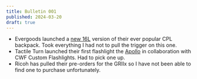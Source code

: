 ```yaml
---
title: Bulletin 001
published: 2024-03-20
draft: true
---
```


- Evergoods launched a [new 16L](https://evergoods.us/collections/civic-panel-loader-series/products/civic-panel-loader-16l) version of their ever popular CPL backpack. Took everything I had not to pull the trigger on this one.
- Tactile Turn launched their first flashlight the [Apollo](https://tactileturn.com/products/apollo) in collaboration with CWF Custom Flashlights. Had to pick one up.
- Ricoh has pulled their pre-orders for the GRIIx so I have not been able to find one to purchase unfortunately.
